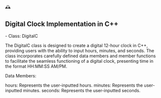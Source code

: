 🕰️ <h2>Digital Clock Implementation in C++ </h2>- Class: DigitalC

The DigitalC class is designed to create a digital 12-hour clock in C++, providing users with the ability to input hours, minutes, and seconds. The class incorporates carefully defined data members and member functions to facilitate the seamless functioning of a digital clock, presenting time in the format HH:MM:SS AM/PM.

Data Members:

hours: Represents the user-inputted hours.
minutes: Represents the user-inputted minutes.
seconds: Represents the user-inputted seconds.